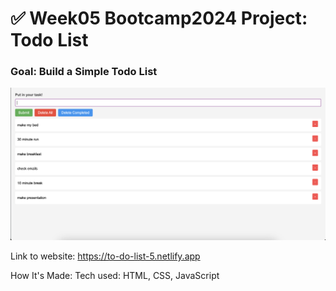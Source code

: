 # ✅ Week05 Bootcamp2024 Project: Todo List

### Goal: Build a Simple Todo List

![Alt text](to-do/todo.png)

Link to website: https://to-do-list-5.netlify.app

How It's Made:
Tech used: HTML, CSS, JavaScript

